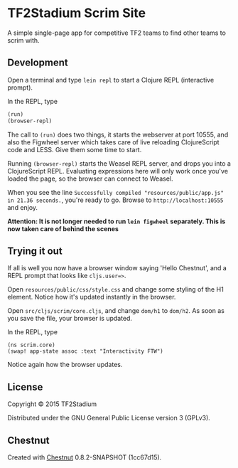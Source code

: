# TF2Stadium Scrim Site

A simple single-page app for competitive TF2 teams to find other teams
to scrim with.

## Development

Open a terminal and type `lein repl` to start a Clojure REPL
(interactive prompt).

In the REPL, type

```clojure
(run)
(browser-repl)
```

The call to `(run)` does two things, it starts the webserver at port
10555, and also the Figwheel server which takes care of live reloading
ClojureScript code and LESS. Give them some time to start.

Running `(browser-repl)` starts the Weasel REPL server, and drops you
into a ClojureScript REPL. Evaluating expressions here will only work
once you've loaded the page, so the browser can connect to Weasel.

When you see the line `Successfully compiled "resources/public/app.js"
in 21.36 seconds.`, you're ready to go. Browse to
`http://localhost:10555` and enjoy.

**Attention: It is not longer needed to run `lein figwheel`
  separately. This is now taken care of behind the scenes**

## Trying it out

If all is well you now have a browser window saying 'Hello Chestnut',
and a REPL prompt that looks like `cljs.user=>`.

Open `resources/public/css/style.css` and change some styling of the
H1 element. Notice how it's updated instantly in the browser.

Open `src/cljs/scrim/core.cljs`, and change `dom/h1` to
`dom/h2`. As soon as you save the file, your browser is updated.

In the REPL, type

```
(ns scrim.core)
(swap! app-state assoc :text "Interactivity FTW")
```

Notice again how the browser updates.

## License

Copyright © 2015 TF2Stadium

Distributed under the GNU General Public License version 3 (GPLv3).

## Chestnut

Created with [Chestnut](http://plexus.github.io/chestnut/) 0.8.2-SNAPSHOT (1cc67d15).
